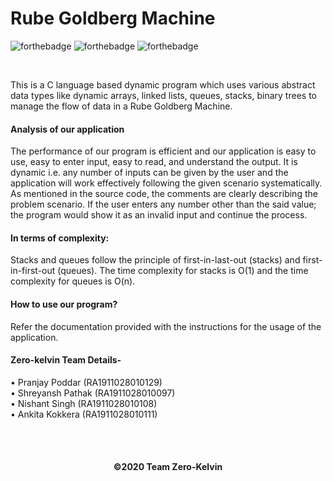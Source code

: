 <h1>Rube Goldberg Machine</h1>

  ![forthebadge](https://forthebadge.com/images/badges/built-with-love.svg)
  ![forthebadge](https://forthebadge.com/images/badges/uses-brains.svg)
  ![forthebadge](https://forthebadge.com/images/badges/check-it-out.svg)
  
  <br>
  <p>This is a C language based dynamic program which uses various abstract data types like dynamic arrays, linked lists, queues, stacks, binary trees to manage the flow of data in a Rube Goldberg Machine. </p>
  <h4>Analysis of our application</h4>
The performance of our program is efficient and our application is easy to use, easy to enter input, easy to read, and understand the output. It is dynamic i.e. any number of inputs can be given by the user and the application will work effectively following the given scenario systematically. As mentioned in the source code, the comments are clearly describing the problem scenario. If the user enters any number other than the said value; the program would show it as an invalid input and continue the process.<br>
<h4>In terms of complexity:</h4>
Stacks and queues follow the principle of first-in-last-out (stacks) and first-in-first-out (queues). The time complexity for stacks is O(1) and the time complexity for queues is O(n).
<h4>How to use our program?</h4>
<p>Refer the documentation provided with the instructions for the usage of the application.</p>
  
  <h4>Zero-kelvin Team Details-</h4>
  <p>
• Pranjay Poddar (RA1911028010129)<br>
• Shreyansh Pathak (RA1911028010097)<br>
• Nishant Singh (RA1911028010108)<br>
• Ankita Kokkera (RA1911028010111)<br>
</p>
  <br><br>
  <h4 align="center">
   ©2020 Team Zero-Kelvin
  </h4>
